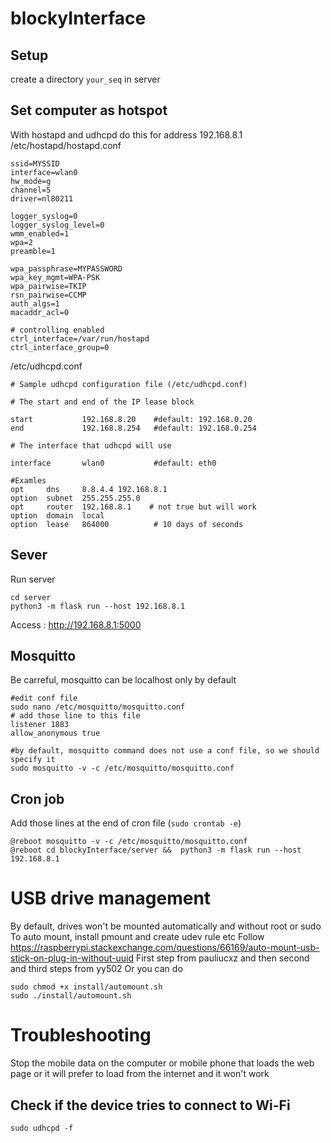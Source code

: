 # blockyInterface

## Setup
create a directory `your_seq` in server

## Set computer as hotspot
With hostapd and udhcpd 
do this for address 192.168.8.1
/etc/hostapd/hostapd.conf

```
ssid=MYSSID
interface=wlan0
hw_mode=g
channel=5
driver=nl80211

logger_syslog=0
logger_syslog_level=0
wmm_enabled=1
wpa=2
preamble=1

wpa_passphrase=MYPASSWORD
wpa_key_mgmt=WPA-PSK
wpa_pairwise=TKIP
rsn_pairwise=CCMP
auth_algs=1
macaddr_acl=0

# controlling enabled
ctrl_interface=/var/run/hostapd
ctrl_interface_group=0
```

/etc/udhcpd.conf
```
# Sample udhcpd configuration file (/etc/udhcpd.conf)

# The start and end of the IP lease block

start           192.168.8.20    #default: 192.168.0.20
end             192.168.8.254   #default: 192.168.0.254

# The interface that udhcpd will use

interface       wlan0           #default: eth0

#Examles
opt     dns     8.8.4.4 192.168.8.1
option  subnet  255.255.255.0
opt     router  192.168.8.1    # not true but will work
option  domain  local
option  lease   864000          # 10 days of seconds

```

## Sever
Run server 
```
cd server 
python3 -m flask run --host 192.168.8.1
```

Access :
http://192.168.8.1:5000

## Mosquitto
Be carreful, mosquitto can be localhost only by default
```
#edit conf file
sudo nano /etc/mosquitto/mosquitto.conf
# add those line to this file 
listener 1883
allow_anonymous true

#by default, mosquitto command does not use a conf file, so we should specify it
sudo mosquitto -v -c /etc/mosquitto/mosquitto.conf
```

## Cron job
Add those lines at the end of cron file (`sudo crontab -e`)
```
@reboot mosquitto -v -c /etc/mosquitto/mosquitto.conf
@reboot cd blockyInterface/server &&  python3 -m flask run --host 192.168.8.1
```

# USB drive management
By default, drives won't be mounted automatically and without root or sudo
To auto mount, install pmount and create udev rule etc
Follow https://raspberrypi.stackexchange.com/questions/66169/auto-mount-usb-stick-on-plug-in-without-uuid
First step from pauliucxz and then second and third steps from yy502
Or you can do 
```
sudo chmod +x install/automount.sh
sudo ./install/automount.sh
```


# Troubleshooting 
Stop the mobile data on the computer or mobile phone that loads the web page or it will prefer to load from the internet and it won't work

## Check if the device tries to connect to Wi-Fi
`sudo udhcpd -f`